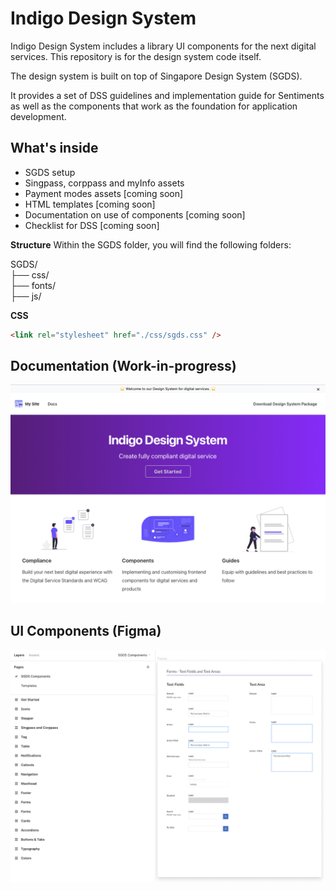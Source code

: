 # Indigo Design System

Indigo Design System includes a library UI components for the next digital services. This repository is for the design system code itself.

The design system is built on top of Singapore Design System (SGDS).

It provides a set of DSS guidelines and implementation guide for Sentiments as well as the components that work as the foundation for application development.

## What's inside

- SGDS setup
- Singpass, corppass and myInfo assets
- Payment modes assets [coming soon]
- HTML templates [coming soon]
- Documentation on use of components [coming soon]
- Checklist for DSS [coming soon]

**Structure**
Within the SGDS folder, you will find the following folders:

SGDS/  
├── css/  
├── fonts/  
├── js/

**CSS**

```html
<link rel="stylesheet" href="./css/sgds.css" />
```

## Documentation (Work-in-progress)

![Image of Documentation Site](preview.png)

## UI Components (Figma)

![Image of Figma Components](figma.png)
